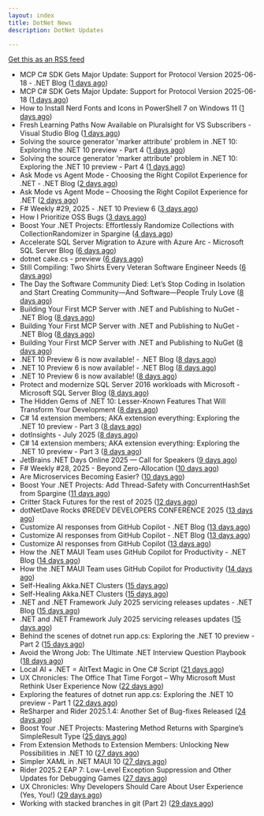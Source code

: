 ```yaml
---
layout: index
title: DotNet News
description: DotNet Updates

---
```


[Get this as an RSS feed](/dotnet.rss)

<!-- news_marker starts -->
- MCP C# SDK Gets Major Update: Support for Protocol Version 2025-06-18 - .NET Blog ([1 days ago](https://dotnetkicks.com/r/725723?url=https://devblogs.microsoft.com/dotnet/mcp-csharp-sdk-2025-06-18-update/))
- MCP C# SDK Gets Major Update: Support for Protocol Version 2025-06-18 ([1 days ago](https://devblogs.microsoft.com/dotnet/mcp-csharp-sdk-2025-06-18-update/))
- How to Install Nerd Fonts and Icons in PowerShell 7 on Windows 11 ([1 days ago](https://dotnetkicks.com/r/725714?url=https://ardalis.com/install-nerd-fonts-terminal-icons-pwsh-7-win-11/))
- Fresh Learning Paths Now Available on Pluralsight for VS Subscribers - Visual Studio Blog ([1 days ago](https://dotnetkicks.com/r/725686?url=https://devblogs.microsoft.com/visualstudio/vss-pluralsight-2025-2/))
- Solving the source generator 'marker attribute' problem in .NET 10: Exploring the .NET 10 preview - Part 4 ([1 days ago](https://dotnetkicks.com/r/725644?url=https://andrewlock.net/exploring-dotnet-10-preview-features-4-solving-the-source-generator-marker-attribute-problem-in-dotnet-10/))
- Solving the source generator 'marker attribute' problem in .NET 10: Exploring the .NET 10 preview - Part 4 ([1 days ago](https://andrewlock.net/exploring-dotnet-10-preview-features-4-solving-the-source-generator-marker-attribute-problem-in-dotnet-10/))
- Ask Mode vs Agent Mode - Choosing the Right Copilot Experience for .NET - .NET Blog ([2 days ago](https://dotnetkicks.com/r/725623?url=https://devblogs.microsoft.com/dotnet/ask-mode-vs-agent-mode/))
- Ask Mode vs Agent Mode – Choosing the Right Copilot Experience for .NET ([2 days ago](https://devblogs.microsoft.com/dotnet/ask-mode-vs-agent-mode/))
- F# Weekly #29, 2025 - .NET 10 Preview 6 ([3 days ago](https://dotnetkicks.com/r/725471?url=https://sergeytihon.com/2025/07/19/f-weekly-29-2025-net-10-preview-6/))
- How I Prioritize OSS Bugs ([3 days ago](https://dotnetkicks.com/r/725466?url=https://jeremydmiller.com/2025/07/20/how-i-prioritize-oss-bugs/))
- Boost Your .NET Projects: Effortlessly Randomize Collections with CollectionRandomizer in Spargine ([4 days ago](https://dotnettips.wordpress.com/2025/07/20/boost-your-net-projects-effortlessly-randomize-collections-with-collectionrandomizer-in-spargine/))
- Accelerate SQL Server Migration to Azure with Azure Arc - Microsoft SQL Server Blog ([6 days ago](https://dotnetkicks.com/r/725360?url=https://www.microsoft.com/en-us/sql-server/blog/2025/07/17/accelerate-sql-server-migration-to-azure-with-azure-arc/))
- dotnet cake.cs - preview ([6 days ago](https://dotnetkicks.com/r/725331?url=https://cakebuild.net/blog/2025/07/dotnet-cake-cs))
- Still Compiling: Two Shirts Every Veteran Software Engineer Needs ([6 days ago](https://dotnettips.wordpress.com/2025/07/17/still-compiling-two-shirts-every-veteran-software-engineer-needs/))
- The Day the Software Community Died: Let’s Stop Coding in Isolation and Start Creating Community—And Software—People Truly Love ([8 days ago](https://dotnettips.wordpress.com/2025/07/16/the-day-the-software-community-died-lets-stop-coding-in-isolation-and-start-creating-community-and-software-people-truly-love/))
- Building Your First MCP Server with .NET and Publishing to NuGet - .NET Blog ([8 days ago](https://dotnetkicks.com/r/725107?url=https://devblogs.microsoft.com/dotnet/mcp-server-dotnet-nuget-quickstart/))
- Building Your First MCP Server with .NET and Publishing to NuGet - .NET Blog ([8 days ago](https://dotnetkicks.com/r/725090?url=https://devblogs.microsoft.com/dotnet/mcp-server-dotnet-nuget-quickstart/))
- Building Your First MCP Server with .NET and Publishing to NuGet ([8 days ago](https://devblogs.microsoft.com/dotnet/mcp-server-dotnet-nuget-quickstart/))
- .NET 10 Preview 6 is now available! - .NET Blog ([8 days ago](https://dotnetkicks.com/r/725082?url=https://devblogs.microsoft.com/dotnet/dotnet-10-preview-6/))
- .NET 10 Preview 6 is now available! - .NET Blog ([8 days ago](https://dotnetkicks.com/r/725074?url=https://devblogs.microsoft.com/dotnet/dotnet-10-preview-6/))
- .NET 10 Preview 6 is now available! ([8 days ago](https://devblogs.microsoft.com/dotnet/dotnet-10-preview-6/))
- Protect and modernize SQL Server 2016 workloads with Microsoft - Microsoft SQL Server Blog ([8 days ago](https://dotnetkicks.com/r/725065?url=https://www.microsoft.com/en-us/sql-server/blog/2025/07/15/protect-and-modernize-sql-server-2016-workloads-with-microsoft/))
- The Hidden Gems of .NET 10: Lesser-Known Features That Will Transform Your Development ([8 days ago](https://dotnetkicks.com/r/724992?url=https://www.mobilize.net/blog/the-hidden-gems-of-.net-10-lesser-known-features-that-will-transform-your-development?utm_source=DNK-724992&utm_medium=DNK-724992&utm_content=DNK-724992&utm_campaign=DNK-724992))
- C# 14 extension members; AKA extension everything: Exploring the .NET 10 preview - Part 3 ([8 days ago](https://dotnetkicks.com/r/725042?url=https://andrewlock.net/exploring-dotnet-10-preview-features-3-csharp-14-extensions-members/))
- dotInsights  -  July 2025 ([8 days ago](https://blog.jetbrains.com/dotnet/2025/07/15/dotinsights-july-2025/))
- C# 14 extension members; AKA extension everything: Exploring the .NET 10 preview - Part 3 ([8 days ago](https://andrewlock.net/exploring-dotnet-10-preview-features-3-csharp-14-extensions-members/))
- JetBrains .NET Days Online 2025 — Call for Speakers ([9 days ago](https://blog.jetbrains.com/dotnet/2025/07/14/jetbrains-net-days-online-2025-call-for-speakers/))
- F# Weekly #28, 2025 - Beyond Zero-Allocation ([10 days ago](https://dotnetkicks.com/r/724901?url=https://sergeytihon.com/2025/07/12/f-weekly-28-2025-beyond-zero-allocation/))
- Are Microservices Becoming Easier? ([10 days ago](https://dotnetkicks.com/r/724873?url=https://markheath.net/post/2025/7/10/microservices-architectural-strategies-techniques))
- Boost Your .NET Projects: Add Thread-Safety with ConcurrentHashSet from Spargine ([11 days ago](https://dotnettips.wordpress.com/2025/07/13/boost-your-net-projects-add-thread-safety-with-concurrenthashset-from-spargine/))
- Critter Stack Futures for the rest of 2025 ([12 days ago](https://dotnetkicks.com/r/724820?url=https://jeremydmiller.com/2025/07/11/critter-stack-futures-for-the-rest-of-2025/))
- dotNetDave Rocks ØREDEV DEVELOPERS CONFERENCE 2025 ([13 days ago](https://dotnettips.wordpress.com/2025/07/11/dotnetdave-rocks-oredev-developers-conference-2025/))
- Customize AI responses from GitHub Copilot - .NET Blog ([13 days ago](https://dotnetkicks.com/r/724693?url=https://devblogs.microsoft.com/dotnet/customize-ai-responses-from-github-copilot/))
- Customize AI responses from GitHub Copilot - .NET Blog ([13 days ago](https://dotnetkicks.com/r/724676?url=https://devblogs.microsoft.com/dotnet/customize-ai-responses-from-github-copilot/))
- Customize AI responses from GitHub Copilot ([13 days ago](https://devblogs.microsoft.com/dotnet/customize-ai-responses-from-github-copilot/))
- How the .NET MAUI Team uses GitHub Copilot for Productivity - .NET Blog ([14 days ago](https://dotnetkicks.com/r/724540?url=https://devblogs.microsoft.com/dotnet/maui-team-copilot-tips/))
- How the .NET MAUI Team uses GitHub Copilot for Productivity ([14 days ago](https://devblogs.microsoft.com/dotnet/maui-team-copilot-tips/))
- Self-Healing Akka.NET Clusters ([15 days ago](https://dotnetkicks.com/r/724487?url=https://petabridge.com/blog/akkadotnet-cluster-split-brain-resolver/))
- Self-Healing Akka.NET Clusters ([15 days ago](https://dotnetkicks.com/r/724474?url=https://petabridge.com/blog/akkadotnet-cluster-split-brain-resolver/))
- .NET and .NET Framework July 2025 servicing releases updates - .NET Blog ([15 days ago](https://dotnetkicks.com/r/724448?url=https://devblogs.microsoft.com/dotnet/dotnet-and-dotnet-framework-july-2025-servicing-updates/))
- .NET and .NET Framework July 2025 servicing releases updates ([15 days ago](https://devblogs.microsoft.com/dotnet/dotnet-and-dotnet-framework-july-2025-servicing-updates/))
- Behind the scenes of dotnet run app.cs: Exploring the .NET 10 preview - Part 2 ([15 days ago](https://andrewlock.net/exploring-dotnet-10-preview-features-2-behind-the-scenes-of-dotnet-run-app.cs/))
- Avoid the Wrong Job: The Ultimate .NET Interview Question Playbook ([18 days ago](https://dotnettips.wordpress.com/2025/07/06/avoid-the-wrong-job-the-ultimate-net-interview-question-playbook/))
- Local AI + .NET = AltText Magic in One C# Script ([21 days ago](https://devblogs.microsoft.com/dotnet/alttext-generator-csharp-local-models/))
- UX Chronicles: The Office That Time Forgot – Why Microsoft Must Rethink User Experience Now ([22 days ago](https://dotnettips.wordpress.com/2025/07/02/ux-chronicles-the-office-that-time-forgot-why-microsoft-must-rethink-user-experience-now/))
- Exploring the features of dotnet run app.cs: Exploring the .NET 10 preview - Part 1 ([22 days ago](https://andrewlock.net/exploring-dotnet-10-preview-features-1-exploring-the-dotnet-run-app.cs/))
- ReSharper and Rider 2025.1.4: Another Set of Bug-fixes Released ([24 days ago](https://blog.jetbrains.com/dotnet/2025/06/30/resharper-and-rider-2025-1-4/))
- Boost Your .NET Projects: Mastering Method Returns with Spargine’s SimpleResult Type ([25 days ago](https://dotnettips.wordpress.com/2025/06/29/boost-your-net-projects-mastering-method-returns-with-spargines-simpleresult-type/))
- From Extension Methods to Extension Members: Unlocking New Possibilities in .NET 10 ([27 days ago](https://dotnettips.wordpress.com/2025/06/27/from-extension-methods-to-extension-members-unlocking-new-possibilities-in-net-10/))
- Simpler XAML in .NET MAUI 10 ([27 days ago](https://devblogs.microsoft.com/dotnet/simpler-xaml-in-dotnet-maui-10/))
- Rider 2025.2 EAP 7: Low-Level Exception Suppression and Other Updates for Debugging Games ([27 days ago](https://blog.jetbrains.com/dotnet/2025/06/26/rider-2025-2-eap-7-low-level-exception-suppression/))
- UX Chronicles: Why Developers Should Care About User Experience (Yes, You!) ([29 days ago](https://dotnettips.wordpress.com/2025/06/25/ux-chronicles-why-developers-should-care-about-user-experience-yes-you/))
- Working with stacked branches in git (Part 2) ([29 days ago](https://andrewlock.net/working-with-stacked-branches-in-git-part-2/))

<!-- news_marker ends -->